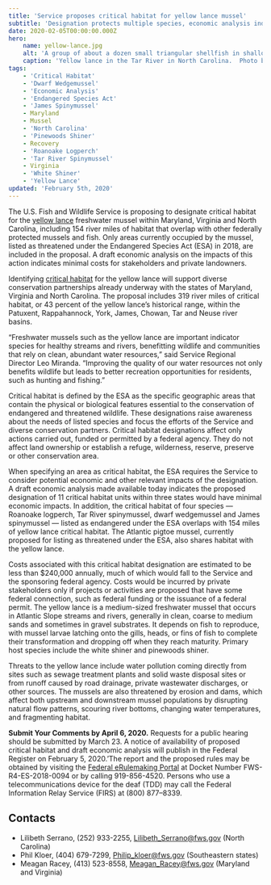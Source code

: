 ```yaml
---
title: 'Service proposes critical habitat for yellow lance mussel'
subtitle: 'Designation protects multiple species, economic analysis indicates minimal costs to private landowners and stakeholders'
date: 2020-02-05T00:00:00.000Z
hero:
    name: yellow-lance.jpg
    alt: 'A group of about a dozen small triangular shellfish in shallow water.'
    caption: 'Yellow lance in the Tar River in North Carolina.  Photo by Sarah McRae, USFWS.'
tags:
    - 'Critical Habitat'
    - 'Dwarf Wedgemussel'
    - 'Economic Analysis'
    - 'Endangered Species Act'
    - 'James Spinymussel'
    - Maryland
    - Mussel
    - 'North Carolina'
    - 'Pinewoods Shiner'
    - Recovery
    - 'Roanoake Logperch'
    - 'Tar River Spinymussel'
    - Virginia
    - 'White Shiner'
    - 'Yellow Lance'
updated: 'February 5th, 2020'
---
```


The U.S. Fish and Wildlife Service is proposing to designate critical habitat for the [yellow lance](/wildlife/mussels/yellow-lance/) freshwater mussel within Maryland, Virginia and North Carolina, including 154 river miles of habitat that overlap with other federally protected mussels and fish. Only areas currently occupied by the mussel, listed as threatened under the Endangered Species Act (ESA) in 2018, are included in the proposal. A draft economic analysis on the impacts of this action indicates minimal costs for stakeholders and private landowners.

Identifying [critical habitat](https://www.fws.gov/endangered/what-we-do/critical-habitats.html) for the yellow lance will support diverse conservation partnerships already underway with the states of Maryland, Virginia and North Carolina. The proposal includes 319 river miles of critical habitat, or 43 percent of the yellow lance’s historical range, within the Patuxent, Rappahannock, York, James, Chowan, Tar and Neuse river basins.

“Freshwater mussels such as the yellow lance are important indicator species for healthy streams and rivers, benefitting wildlife and communities that rely on clean, abundant water resources,” said Service Regional Director Leo Miranda. “Improving the quality of our water resources not only benefits wildlife but leads to better recreation opportunities for residents, such as hunting and fishing.”

Critical habitat is defined by the ESA as the specific geographic areas that contain the physical or biological features essential to the conservation of endangered and threatened wildlife. These designations raise awareness about the needs of listed species and focus the efforts of the Service and diverse conservation partners. Critical habitat designations affect only actions carried out, funded or permitted by a federal agency. They do not affect land ownership or establish a refuge, wilderness, reserve, preserve or other conservation area.

When specifying an area as critical habitat, the ESA requires the Service to consider potential economic and other relevant impacts of the designation. A draft economic analysis made available today indicates the proposed designation of 11 critical habitat units within three states would have minimal economic impacts. In addition, the critical habitat of four species &mdash; Roanoake logperch, Tar River spinymussel, dwarf wedgemussel and James spinymussel &mdash; listed as endangered under the ESA overlaps with 154 miles of yellow lance critical habitat. The Atlantic pigtoe mussel, currently proposed for listing as threatened under the ESA, also shares habitat with the yellow lance.

Costs associated with this critical habitat designation are estimated to be less than $240,000 annually, much of which would fall to the Service and the sponsoring federal agency. Costs would be incurred by private stakeholders only if projects or activities are proposed that have some federal connection, such as federal funding or the issuance of a federal permit. The yellow lance is a medium-sized freshwater mussel that occurs in Atlantic Slope streams and rivers, generally in clean, coarse to medium sands and sometimes in gravel substrates. It depends on fish to reproduce, with mussel larvae latching onto the gills, heads, or fins of fish to complete their transformation and dropping off when they reach maturity. Primary host species include the white shiner and pinewoods shiner.

Threats to the yellow lance include water pollution coming directly from sites such as sewage treatment plants and solid waste disposal sites or from runoff caused by road drainage, private wastewater discharges, or other sources. The mussels are also threatened by erosion and dams, which affect both upstream and downstream mussel populations by disrupting natural flow patterns, scouring river bottoms, changing water temperatures, and fragmenting habitat.

**Submit Your Comments by April 6, 2020.** Requests for a public hearing should be submitted by March 23. A notice of availability of proposed critical habitat and draft economic analysis will publish in the Federal Register on February 5, 2020.’The report and the proposed rules may be obtained by visiting the [Federal eRulemaking Portal](https://www.regulations.gov) at Docket Number FWS-R4-ES-2018-0094 or by calling 919-856-4520. Persons who use a telecommunications device for the deaf (TDD) may call the Federal Information Relay Service (FIRS) at (800) 877–8339.

## Contacts

- Lilibeth Serrano, (252) 933-2255, [Lilibeth_Serrano@fws.gov](mailto:Lilibeth_Serrano@fws.gov) (North Carolina)
- Phil Kloer, (404) 679-7299, [Philip_kloer@fws.gov](mailto:Philip_kloer@fws.gov) (Southeastern states)
- Meagan Racey, (413) 523-8558, [Meagan_Racey@fws.gov](mailto:Meagan_Racey@fws.gov) (Maryland and Virginia)
